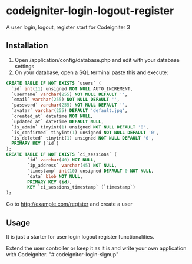 # codeigniter-login-logout-register
A user login, logout, register start for Codeigniter 3

## Installation
1. Open /application/config/database.php and edit with your database settings
2. On your database, open a SQL terminal paste this and execute:

```sql
CREATE TABLE IF NOT EXISTS `users` (
  `id` int(11) unsigned NOT NULL AUTO_INCREMENT,
  `username` varchar(255) NOT NULL DEFAULT '',
  `email` varchar(255) NOT NULL DEFAULT '',
  `password` varchar(255) NOT NULL DEFAULT '',
  `avatar` varchar(255) DEFAULT 'default.jpg',
  `created_at` datetime NOT NULL,
  `updated_at` datetime DEFAULT NULL,
  `is_admin` tinyint(1) unsigned NOT NULL DEFAULT '0',
  `is_confirmed` tinyint(1) unsigned NOT NULL DEFAULT '0',
  `is_deleted` tinyint(1) unsigned NOT NULL DEFAULT '0',
  PRIMARY KEY (`id`)
);
CREATE TABLE IF NOT EXISTS `ci_sessions` (
        `id` varchar(40) NOT NULL,
        `ip_address` varchar(45) NOT NULL,
        `timestamp` int(10) unsigned DEFAULT 0 NOT NULL,
        `data` blob NOT NULL,
        PRIMARY KEY (id),
        KEY `ci_sessions_timestamp` (`timestamp`)
);
```
Go to http://example.com/register and create a user

## Usage
It is just a starter for user login logout register functionalities.

Extend the user controller or keep it as it is and write your own application with Codeigniter.
"# codeignitor-login-signup" 
